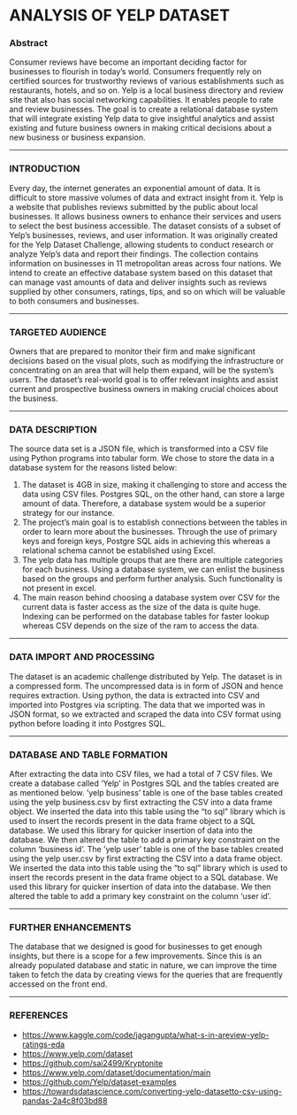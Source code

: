 # ANALYSIS OF YELP DATASET

### Abstract
Consumer reviews have become an important deciding factor for businesses to flourish in today’s world. Consumers frequently rely on certified sources for trustworthy 
reviews of various establishments such as restaurants, hotels, and so on. Yelp is a local business directory and review site that also has social networking capabilities. It 
enables people to rate and review businesses. The goal is to create a relational database system that will integrate existing Yelp data to give insightful analytics and assist
existing and future business owners in making critical decisions about a new business or business expansion.

---
### INTRODUCTION
Every day, the internet generates an exponential amount of data. It is difficult to store massive volumes of data and extract insight from it. Yelp is a website that publishes
reviews submitted by the public about local businesses. It allows business owners to enhance their services and users to select the best business accessible. The dataset consists
of a subset of Yelp’s businesses, reviews, and user information. It was originally created for the Yelp Dataset Challenge, allowing students to conduct research or analyze Yelp’s
data and report their findings. The collection contains information on businesses in 11 metropolitan areas across four nations. We intend to create an effective database system
based on this dataset that can manage vast amounts of data and deliver insights such as reviews supplied by other consumers, ratings, tips, and so on which will be valuable to 
both consumers and businesses.

---
### TARGETED AUDIENCE

Owners that are prepared to monitor their firm and make significant decisions based on the visual plots, such as modifying the infrastructure or concentrating on an area that
will help them expand, will be the system’s users. The dataset’s real-world goal is to offer relevant insights and assist current and prospective business owners in making 
crucial choices about the business.

---
### DATA DESCRIPTION

The source data set is a JSON file, which is transformed into a CSV file using Python programs into tabular form. We chose to store the data in a database system for the
reasons listed below: 
1. The dataset is 4GB in size, making it challenging to store and access the data using CSV files. Postgres SQL, on the other hand, can store a large amount of data. 
Therefore, a database system would be a superior strategy for our instance.
2. The project’s main goal is to establish connections between the tables in order to learn more about the businesses. Through the use of primary keys and foreign keys, 
Postgre SQL aids in achieving this whereas a relational schema cannot be established using Excel.
3. The yelp data has multiple groups that are there are multiple categories for each business. Using a database system, we can enlist the business based on the groups and 
perform further analysis. Such functionality is not present in excel. 
4. The main reason behind choosing a database system over CSV for the current data is faster access as the size of the data is quite huge. Indexing can be performed on the
database tables for faster lookup whereas CSV depends on the size of the ram to access the data.

---
### DATA IMPORT AND PROCESSING
The dataset is an academic challenge distributed by Yelp. The dataset is in a compressed form. The uncompressed data is in form of JSON and hence requires extraction. 
Using python, the data is extracted into CSV and imported into Postgres via scripting. The data that we imported was in JSON format, so we extracted and scraped the data into
CSV format using python before loading it into Postgres SQL. 

---
### DATABASE AND TABLE FORMATION
After extracting the data into CSV files, we had a total of 7 CSV files. We create a database called ‘Yelp’ in Postgres SQL and the tables created are as mentioned below.
’yelp business’ table is one of the base tables created using the yelp business.csv by first extracting the CSV into a data frame object. We inserted the data into this table
using the “to sql” library which is used to insert the records present in the data frame object to a SQL database. We used this library for quicker insertion of data into 
the database. We then altered the table to add a primary key constraint on the column ‘business id’. The ’yelp user’ table is one of the base tables created using the yelp 
user.csv by first extracting the CSV into a data frame object. We inserted the data into this table using the “to sql” library which is used to insert the records present in
the data frame object to a SQL database. We used this library for quicker insertion of data into the database. We then altered the table to add a primary key constraint on
the column ‘user id’.

---
### FURTHER ENHANCEMENTS
The database that we designed is good for businesses to get enough insights, but there is a scope for a few improvements. Since this is an already populated database and 
static in nature, we can improve the time taken to fetch the data by creating views for the queries that are frequently accessed on the front end.

---
### REFERENCES
- https://www.kaggle.com/code/jagangupta/what-s-in-areview-yelp-ratings-eda
- https://www.yelp.com/dataset
- https://github.com/sai2499/Kryptonite
- https://www.yelp.com/dataset/documentation/main
- https://github.com/Yelp/dataset-examples
- https://towardsdatascience.com/converting-yelp-datasetto-csv-using-pandas-2a4c8f03bd88
